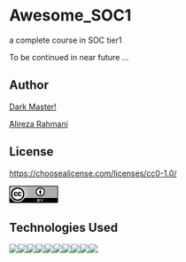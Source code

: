 # Awesome_SOC1
a complete course in SOC tier1

<p>To be continued in near future ...</p>


## Author

[Dark Master!](https://github.com/pakoti)

ََ[Alireza Rahmani](https://www.linkedin.com/in/alireza-rahmani-83587482/)


## License

https://choosealicense.com/licenses/cc0-1.0/

<img src=88x31.png>


## Technologies Used
<img src="https://img.shields.io/badge/powershell-5391FE?style=for-the-badge&logo=powershell&logoColor=white"><img src="https://img.shields.io/badge/VMware-231f20?style=for-the-badge&logo=VMware&logoColor=white"><img src="https://img.shields.io/badge/VirtualBox-21416b?style=for-the-badge&logo=VirtualBox&logoColor=white"><img src="https://img.shields.io/badge/GNU%20Bash-4EAA25?style=for-the-badge&logo=GNU%20Bash&logoColor=white"><img src="https://img.shields.io/badge/GIT-E44C30?style=for-the-badge&logo=git&logoColor=white" ><img src="https://img.shields.io/badge/VSCode-0078D4?style=for-the-badge&logo=visual%20studio%20code&logoColor=white"><img src="https://img.shields.io/badge/Linux-FCC624?style=for-the-badge&logo=linux&logoColor=black"><img src="https://img.shields.io/badge/Ubuntu-E95420?style=for-the-badge&logo=ubuntu&logoColor=white" ><img src="https://img.shields.io/badge/Windows_11-0078d4?style=for-the-badge&logo=windows-11&logoColor=white"><img src="https://img.shields.io/badge/Windows-0078D6?style=for-the-badge&logo=windows&logoColor=white">